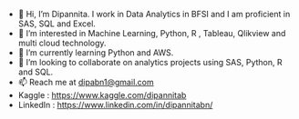 - 👋 Hi, I’m Dipannita. I work in Data Analytics in BFSI and I am proficient in SAS, SQL and Excel.
- 👀 I’m interested in Machine Learning, Python, R , Tableau, Qlikview and multi cloud technology.
- 🌱 I’m currently learning Python and AWS.
- 💞️ I’m looking to collaborate on analytics projects using SAS, Python, R and SQL.
- 📫 Reach me at dipabn1@gmail.com 
- Kaggle : https://www.kaggle.com/dipannitab
- LinkedIn : https://www.linkedin.com/in/dipannitabn/


